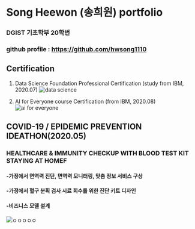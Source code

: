 # Song Heewon (송희원) portfolio

### DGIST 기초학부 20학번
### github profile : https://github.com/hwsong1110

## Certification 
1. Data Science Foundation Professional Certification (study from IBM, 2020.07)
![data science](https://user-images.githubusercontent.com/63955034/95966004-96c5a680-0e45-11eb-8c7e-4ab2ffed5069.PNG)

 2. AI for Everyone course Certification (from IBM, 2020.08)
![ai for everyone](https://user-images.githubusercontent.com/63955034/95965950-86153080-0e45-11eb-8ae7-bf751d3c16be.png)


 ## COVID-19 / EPIDEMIC PREVENTION IDEATHON(2020.05)
### HEALTHCARE & IMMUNITY CHECKUP WITH BLOOD TEST KIT STAYING AT HOMEF
#### -가정에서 면역력 진단, 면역력 모니터링, 맞춤 정보 서비스 구상
#### -가정에서 혈구 분획 검사 시료 회수를 위한 진단 키트 디자인
#### -비즈니스 모델 설계

![ㅇㅇㅇㅇㅇ](https://user-images.githubusercontent.com/63955034/95968819-e063c080-0e48-11eb-840d-0263dee58c42.PNG)


